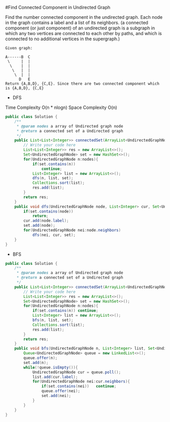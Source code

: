 #Find Connected Component in Undirected Graph

Find the number connected component in the undirected graph. Each node in the graph contains a label and a list of its neighbors. 
(a connected component (or just component) of an undirected graph is a subgraph in which any two vertices are connected to each other 
by paths, and which is connected to no additional vertices in the supergraph.)

```
Given graph:

A------B  C
 \     |  | 
  \    |  |
   \   |  |
    \  |  |
      D   E
Return {A,B,D}, {C,E}. Since there are two connected component which is {A,B,D}, {C,E}
```

* DFS

Time Complexity O(n * nlogn) 
Space Complexity O(n)
```java
public class Solution {
    /**
     * @param nodes a array of Undirected graph node
     * @return a connected set of a Undirected graph
     */
    public List<List<Integer>> connectedSet(ArrayList<UndirectedGraphNode> nodes) {
        // Write your code here
        List<List<Integer>> res = new ArrayList<>();
        Set<UndirectedGraphNode> set = new HashSet<>();
        for(UndirectedGraphNode n:nodes){
            if(set.contains(n))
                continue;
            List<Integer> list = new ArrayList<>();
            dfs(n, list, set);
            Collections.sort(list);
            res.add(list);
        }
        return res;
    }
    public void dfs(UndirectedGraphNode node, List<Integer> cur, Set<UndirectedGraphNode> set){
        if(set.contains(node))
            return;
        cur.add(node.label);
        set.add(node);
        for(UndirectedGraphNode nei:node.neighbors)
            dfs(nei, cur, set);
    }
}
```

* BFS
```java
public class Solution {
    /**
     * @param nodes a array of Undirected graph node
     * @return a connected set of a Undirected graph
     */
    public List<List<Integer>> connectedSet(ArrayList<UndirectedGraphNode> nodes) {
        // Write your code here
        List<List<Integer>> res = new ArrayList<>();
        Set<UndirectedGraphNode> set = new HashSet<>();
        for(UndirectedGraphNode n:nodes){
            if(set.contains(n)) continue;
            List<Integer> list = new ArrayList<>();
            bfs(n, list, set);
            Collections.sort(list);
            res.add(list);
        }
        return res;
    }
    public void bfs(UndirectedGraphNode n, List<Integer> list, Set<UndirectedGraphNode> set){
        Queue<UndirectedGraphNode> queue = new LinkedList<>();
        queue.offer(n);
        set.add(n);
        while(!queue.isEmpty()){
            UndirectedGraphNode cur = queue.poll();
            list.add(cur.label);
            for(UndirectedGraphNode nei:cur.neighbors){
                if(set.contains(nei))   continue;
                queue.offer(nei);
                set.add(nei);
            }
        }
    }
}
```

